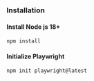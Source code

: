 ### Installation
#### Install Node js 18+
`npm install`

#### Initialize Playwright
`npm init playwright@latest`
